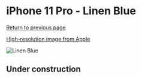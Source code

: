 # iPhone 11 Pro - Linen Blue

[Return to previous page](/iphone_11)

[High-resolution image from Apple](https://store.storeimages.cdn-apple.com/8756/as-images.apple.com/is/MY172?wid=4500&hei=4500&fmt=png)

<div style="width: 500px"><img src="/almost_uncompressed/MY172.webp" alt="Linen Blue"></div>

## Under construction
